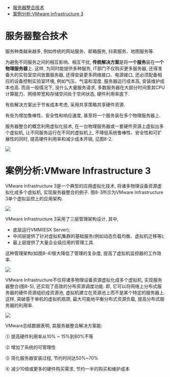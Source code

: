 
<!-- @import "[TOC]" {cmd="toc" depthFrom=1 depthTo=6 orderedList=false} -->

<!-- code_chunk_output -->

- [服务器整合技术](#服务器整合技术)
- [案例分析:VMware Infrastructure 3](#案例分析vmware-infrastructure-3)

<!-- /code_chunk_output -->

# 服务器整合技术

服务种类越来越多, 例如传统的网站服务、邮箱服务, 抖索服务、地图服务等.

为避免不同服务之间的相互影响、相互干扰, **传统解决方案**是将**一个服务**装在**一个物理服务器**上. 这样, 为同时能提供多种服务, IT部门不仅购买更多服务器, 还得准备大的实验室空间放置服务器, 还得安装更多网络接口、电源接口, 还必须配备相应的设备控制实验室环境, 例如气压、气温和湿度. 服务器运行成本高, 安装维护成本也高. 而且一般情况下, 没什么大量服务请求, 多数服务器在大部分时间里其CPU计算能力、网络带宽和存储空间处于空闲状态, 硬件利用率底下.

有些解决方案出于节省成本考虑, 采用共享策略共享硬件资源.

有些为增加鲁棒性、安全性和响应速度, 甚至将一个服务装在多个物理服务器上.

服务器整合的概念利用虚拟化技术, 在一台物理服务器或一套硬件资源上虚拟出多个虚拟机, 让不同服务运行在不同的虚拟机上, 不降低系统鲁棒性、安全性和可扩展性的同时, 提高硬件利用率和减少成本开销, 见图8\-2.

![](./images/2019-04-30-09-28-11.png)

# 案例分析:VMware Infrastructure 3

VMware Infrastructure 3是一个典型的应用虚拟化技术, 将诸多物理设备资源虚拟化成多个虚拟机, 实现服务器整合的例子. 图8\-3所示为VMware Infrastructure 3单个虚拟监控上的应用架构.

![](./images/2019-04-30-09-34-45.png)

VMware Infrastructure 3采用了三层管理架构设计, 其中,

- 底层运行VMM(ESX Server);
- 中间层提供了针对虚拟机集群的基础服务(例如动态负载均衡、虚拟机迁移等);
- 最上层提供了大量企业级应用的管理工具.

这种管理架构(如图8\-4)极大降低了管理的复杂度, 提高了虚拟机监控器的工作效率.

![](./images/2019-04-30-09-38-53.png)

VMware Infrastructure不仅将诸多物理设备资源虚拟化成多个虚拟机, 实现服务器整合(图8\-5), 还实现了高效的分布资源调度功能. 即, 它可以将网络上分布式服务器的硬件资源组织成资源池, 虚拟机建立在资源池上而不是某个特定的服务器上. 这样, 突破基于单机的虚拟机瓶颈, 最大可能地平衡分布式资源负载, 提高分布式服务器的利用率.

![](./images/2019-04-30-09-41-32.png)

VMware总结数据表明, 其服务器整合解决方案能:

⓵ 提高硬件利用率从10% \~ 15%到80%不等

⓶ 增加了系统的可管理性

⓷ 简化服务器安装过程, 节约时间达50%\~70%

⓸ 减少10倍或更多的硬件购买需求, 节约一半的购买和维护成本